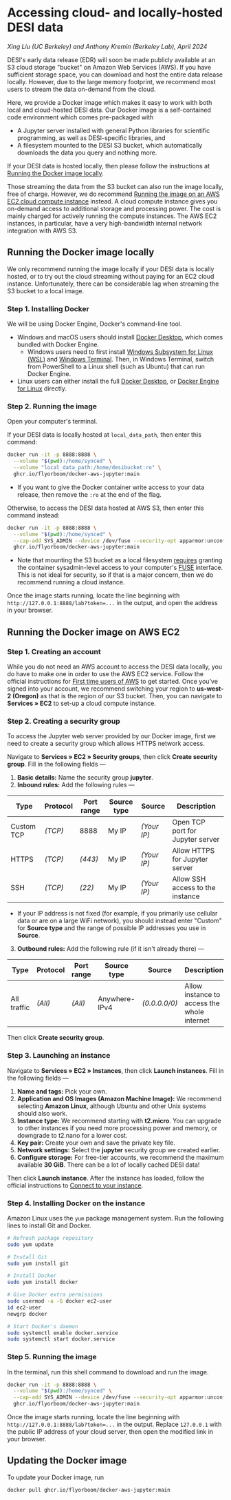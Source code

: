 # Accessing cloud- and locally-hosted DESI data

_Xing Liu (UC Berkeley) and Anthony Kremin (Berkeley Lab), April 2024_

DESI's early data release (EDR) will soon be made publicly available at an S3 cloud storage "bucket" on Amazon Web Services (AWS). 
If you have sufficient storage space, you can download and host the entire data release locally. 
However, due to the large memory footprint, we recommend most users to stream the data on-demand from the cloud.

Here, we provide a Docker image which makes it easy to work with both local and cloud-hosted DESI data.
Our Docker image is a self-contained code environment which comes pre-packaged with
* A Jupyter server installed with general Python libraries for scientific programming, as well as DESI-specific libraries, and
* A filesystem mounted to the DESI S3 bucket, which automatically downloads the data you query and nothing more.

If your DESI data is hosted locally, 
then please follow the instructions at [Running the Docker image locally](#running-the-docker-image-locally).

Those streaming the data from the S3 bucket can also run the image locally, free of charge.
However, we do recommend [Running the image on an AWS EC2 cloud compute instance](#running-the-docker-image-on-aws-ec2) instead.
A cloud compute instance gives you on-demand access to additional storage and processing power.
The cost is mainly charged for actively running the compute instances.
The AWS EC2 instances, in particular, have a very high-bandwidth internal network integration with AWS S3.

## Running the Docker image locally

We only recommend running the image locally if your DESI data is locally hosted,
or to try out the cloud streaming without paying for an EC2 cloud instance.
Unfortunately, there can be considerable lag when streaming the S3 bucket to a local image.

### Step 1. Installing Docker

We will be using Docker Engine, Docker's command-line tool.
* Windows and macOS users should install [Docker Desktop](https://docs.docker.com/get-docker/), which comes bundled with Docker Engine.
  * Windows users need to first install [Windows Subsystem for Linux (WSL)](https://learn.microsoft.com/en-us/windows/wsl/install)
    and [Windows Terminal](https://learn.microsoft.com/en-us/windows/terminal/install).
    Then, in Windows Terminal, switch from PowerShell to a Linux shell (such as Ubuntu) that can run Docker Engine.
* Linux users can either install the full [Docker Desktop](https://docs.docker.com/get-docker/), or [Docker Engine for Linux](https://docs.docker.com/engine/install/) directly.

### Step 2. Running the image

Open your computer's terminal.

If your DESI data is locally hosted at `local_data_path`, then enter this command:
```bash
docker run -it -p 8888:8888 \
  --volume "$(pwd):/home/synced" \
  --volume "local_data_path:/home/desibucket:ro" \
  ghcr.io/flyorboom/docker-aws-jupyter:main
```
* If you want to give the Docker container write access to your data release, then remove the `:ro` at the end of the flag.

Otherwise, to access the DESI data hosted at AWS S3, then enter this command instead:
```bash
docker run -it -p 8888:8888 \
  --volume "$(pwd):/home/synced" \
  --cap-add SYS_ADMIN --device /dev/fuse --security-opt apparmor:unconfined \
  ghcr.io/flyorboom/docker-aws-jupyter:main
```
 * Note that mounting the S3 bucket as a local filesystem [requires](https://docs.docker.com/engine/reference/run/#runtime-privilege-and-linux-capabilities)
   granting the container sysadmin-level access to your computer's [FUSE](https://en.wikipedia.org/wiki/Filesystem_in_Userspace) interface.
   This is not ideal for security, so if that is a major concern, then we do recommend running a cloud instance.

Once the image starts running, locate the line beginning with `http://127.0.0.1:8888/lab?token=...` in the output, and open the address in your browser.


## Running the Docker image on AWS EC2

### Step 1. Creating an account

While you do not need an AWS account to access the DESI data locally,
you do have to make one in order to use the AWS EC2 service.
Follow the official instructions for
[First time users of AWS](https://docs.aws.amazon.com/accounts/latest/reference/welcome-first-time-user.html)
to get started.
Once you’ve signed into your account, 
we recommend switching your region to **us-west-2 (Oregon)** as that is the region of our S3 bucket.
Then, you can navigate to **Services » EC2** to set-up a cloud compute instance.

### Step 2. Creating a security group

To access the Jupyter web server provided by our Docker image, 
first we need to create a security group which allows HTTPS network access.

Navigate to **Services » EC2 » Security groups**, then click **Create security group**.
Fill in the following fields &mdash;

1. **Basic details:** Name the security group **jupyter**.
2. **Inbound rules:** Add the following rules &mdash;

| Type       | Protocol | Port range | Source type | Source      | Description
| ----       | -------- | ---------- | ----------- | ------      | -----------
| Custom TCP | _(TCP)_  | 8888       | My IP       | _(Your IP)_ | Open TCP port for Jupyter server
| HTTPS      | _(TCP)_  | _(443)_    | My IP       | _(Your IP)_ | Allow HTTPS for Jupyter server
| SSH        | _(TCP)_  | _(22)_     | My IP       | _(Your IP)_ | Allow SSH access to the instance

* If your IP address is not fixed (for example, if you primarily use cellular data or are on a large WiFi network),
  you should instead enter "Custom" for **Source type** and the range of possible IP addresses you use in **Source**.


3. **Outbound rules:** Add the following rule (if it isn't already there) &mdash;

| Type        | Protocol | Port range | Source type   | Source        | Description
| ----        | -------- | ---------- | -----------   | ------        | -----------
| All traffic | _(All)_  | _(All)_    | Anywhere-IPv4 | _(0.0.0.0/0)_ | Allow instance to access the whole internet

Then click **Create security group**.

### Step 3. Launching an instance

Navigate to **Services » EC2 » Instances**, then click **Launch instances**.
Fill in the following fields &mdash;

1. **Name and tags:** Pick your own.
2. **Application and OS Images (Amazon Machine Image):** We recommend selecting **Amazon Linux**, although Ubuntu and other Unix systems should also work.
3. **Instance type:** We recommend starting with **t2.micro**. You can upgrade to other instances if you need more processing power and memory,
   or downgrade to t2.nano for a lower cost.
5. **Key pair:** Create your own and save the private key file.
6. **Network settings:** Select the **jupyter** security group we created earlier.
7. **Configure storage:** For free-tier accounts, we recommend the maximum available **30 GiB**. There can be a lot of locally cached DESI data!

Then click **Launch instance**.
After the instance has loaded, follow the official instructions to 
[Connect to your instance](https://docs.aws.amazon.com/AWSEC2/latest/UserGuide/ec2-instance-connect-methods.html).

### Step 4. Installing Docker on the instance

Amazon Linux uses the `yum` package management system. 
Run the following lines to install Git and Docker.
```bash
# Refresh package repository
sudo yum update

# Install Git
sudo yum install git

# Install Docker
sudo yum install docker

# Give Docker extra permissions
sudo usermod -a -G docker ec2-user
id ec2-user
newgrp docker

# Start Docker's daemon
sudo systemctl enable docker.service
sudo systemctl start docker.service
```

### Step 5. Running the image

In the terminal, run this shell command to download and run the image.
```bash
docker run -it -p 8888:8888 \
  --volume "$(pwd):/home/synced" \
  --cap-add SYS_ADMIN --device /dev/fuse --security-opt apparmor:unconfined \
  ghcr.io/flyorboom/docker-aws-jupyter:main
```

Once the image starts running, locate the line beginning with `http://127.0.0.1:8888/lab?token=...` in the output.
Replace `127.0.0.1` with the public IP address of your cloud server, then open the modified link in your browser.

## Updating the Docker image

To update your Docker image, run
```bash
docker pull ghcr.io/flyorboom/docker-aws-jupyter:main
```
